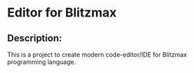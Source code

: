 # Editor for Blitzmax

## Description:
This is a project to create modern code-editor/IDE for Blitzmax programming language.
